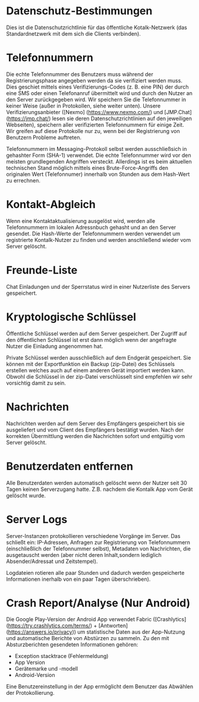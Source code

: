 Datenschutz-Bestimmungen
========================

Dies ist die Datenschutzrichtlinie für das öffentliche Kotalk-Netzwerk 
(das Standardnetzwerk mit dem sich die Clients verbinden).

Telefonnummern
==============
Die echte Telefonnummer des Benutzers muss während der Registrierungsphase angegeben werden
da sie verifiziert werden muss. Dies geschiet mittels eines Verifizierungs-Codes 
(z. B. eine PIN) der durch eine SMS oder einen Telefonanruf übermittelt wird und durch den Nutzer an 
den Server zurückgegeben wird.
Wir speichern Sie die Telefonnummer in keiner Weise (außer in Protokollen, siehe weiter unten).
Unsere Verifizierungsanbieter ([Nexmo] (https://www.nexmo.com/) und
[JMP.Chat] (https://jmp.chat/) lesen sie deren Datenschutzrichtlinien auf den
jeweiligen Webseiten), speichern aller verifizierten Telefonnummern für einige
Zeit. 
Wir greifen auf diese Protokolle nur zu, wenn bei der Registrierung von Benutzern Probleme auftreten.

Telefonnummern im Messaging-Protokoll selbst werden ausschließsich in gehashter Form (SHA-1) verwendet.
Die echte Telefonnummer wird vor den meisten grundlegenden Angriffen versteckt.
Allerdings ist es beim aktuellen technischen Stand möglich mittels eines Brute-Force-Angriffs den 
originalen Wert (Telefonnumer) innerhalb von Stunden aus dem Hash-Wert zu errechnen.

Kontakt-Abgleich
================
Wenn eine Kontaktaktualisierung ausgelöst wird, werden alle Telefonnummern im lokalen Adressnbuch gehasht und
an den Server gesendet. Die Hash-Werte der Telefonnummern werden verwendet um registrierte Kontalk-Nutzer zu finden
und werden anschließend wieder vom Server gelöscht.

Freunde-Liste
=============
Chat Einladungen und der Sperrstatus wird in einer Nutzerliste des Servers gespeichert.

Kryptologische Schlüssel
========================
Öffentliche Schlüssel werden auf dem Server gespeichert. Der Zugriff auf den öffentlichen Schlüssel ist
erst dann möglich wenn der angefragte Nutzer die Einladung angenommen hat.

Private Schlüssel werden ausschließlich auf dem Endgerät gespeichert.
Sie können mit der Exportfunktion ein Backup (zip-Datei) des Schlüssels erstellen welches auch auf einem
anderen Gerät importiert werden kann.
Obwohl die Schlüssel in der zip-Datei verschlüsselt sind empfehlen wir sehr vorsichtig damit zu sein.

Nachrichten
===========
Nachrichten werden auf dem Server des Empfängers gespeichert bis sie ausgeliefert und vom Client des
Empfängers bestätigt wurden. Nach der korrekten Übermittlung werden die Nachrichten sofort und entgültig
vom Server gelöscht.

Benutzerdaten entfernen
=======================
Alle Benutzerdaten werden automatisch gelöscht wenn der Nutzer seit 30 Tagen keinen Serverzugang hatte.
Z.B. nachdem die Kontalk App vom Gerät gelöscht wurde.

Server Logs
===========
Server-Instanzen protokollieren verschiedene Vorgänge im Server.
Das schließt ein: IP-Adressen, Anfragen zur Registrierung von Telefonnummern (einschließlich der Telefonnummer selbst),
Metadaten von Nachrichten, die ausgetauscht werden (aber nicht deren Inhalt,sondern
lediglich Absender/Adressat und Zeitstempel).

Logdateien rotieren alle paar Stunden und dadurch werden gespeicherte Informationen inerhalb von ein paar Tagen überschrieben).

Crash Report/Analyse (Nur Android)
========================================

Die Google Play-Version der Android App verwendet Fabric
([Crashlytics] (https://try.crashlytics.com/terms/) + [Antworten] (https://answers.io/privacy))
um statistische Daten aus der App-Nutzung und automatische Berichte von Abstürzen zu sammeln.
Zu den mit Absturzberichten gesendeten Informationen gehören:

* Exception stacktrace (Fehlermeldung)
* App Version
* Gerätemarke und -modell
* Android-Version

Eine Benutzereinstellung in der App ermöglicht dem Benutzer das Abwählen  der Protokollierung.
